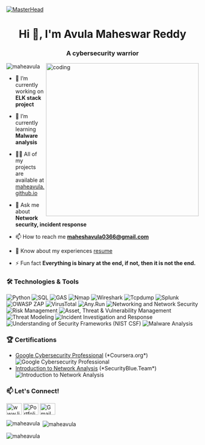 [![MasterHead](https://github.com/user-attachments/assets/0aabd3a6-3788-432f-bc0e-ed1b92bebdb7
)](https://rishavchanda.io)
<h1 align="center">Hi 👋, I'm Avula Maheswar Reddy</h1>
<h3 align="center">A cybersecurity warrior</h3>
<img align="right" alt="coding" width="400" src="https://user-images.githubusercontent.com/74038190/212750147-854a394f-fee9-4080-9770-78a4b7ece53f.gif">

<p align="left"> <img src="https://komarev.com/ghpvc/?username=maheavula&label=Profile%20views&color=0e75b6&style=flat" alt="maheavula" /> </p>

- 🔭 I’m currently working on **ELK stack project**

- 🌱 I’m currently learning **Malware analysis**

- 👨‍💻 All of my projects are available at [maheavula.github.io](https://maheavula.github.io)

- 💬 Ask me about **Network security, incident response**

- 📫 How to reach me **maheshavula0366@gmail.com**

- 📄 Know about my experiences [resume](https://maheavula.github.io/resume/)

- ⚡ Fun fact **Everything is binary at the end, if not, then it is not the end.**

<h3 align="left">🛠️ Technologies & Tools</h3>
<p align="left">
  <img src="https://img.shields.io/badge/-Python-3776AB?logo=python&logoColor=white&style=flat-square" alt="Python" />
  <img src="https://img.shields.io/badge/-SQL-E3386C?logo=sqlite&logoColor=white&style=flat-square" alt="SQL" />
  <img src="https://img.shields.io/badge/-GAS-4285F4?logo=appscript&logoColor=white&style=flat-square" alt="GAS" />
  <img src="https://img.shields.io/badge/-Nmap-009D38?logo=nmap&logoColor=white&style=flat-square" alt="Nmap" />
  <img src="https://img.shields.io/badge/-Wireshark-4285F4?logo=wireshark&logoColor=white&style=flat-square" alt="Wireshark" />
  <img src="https://img.shields.io/badge/-Tcpdump-000000?logo=tcpdump&logoColor=white&style=flat-square" alt="Tcpdump" />
  <img src="https://img.shields.io/badge/-Splunk-007AFF?logo=splunk&logoColor=white&style=flat-square" alt="Splunk" />
  <img src="https://img.shields.io/badge/-OWASP%20ZAP-F7DF1E?logo=zap&logoColor=black&style=flat-square" alt="OWASP ZAP" />
  <img src="https://img.shields.io/badge/-VirusTotal-8C001A?logo=virustotal&logoColor=white&style=flat-square" alt="VirusTotal" />
  <img src="https://img.shields.io/badge/-Any.Run-007BFF?logo=anyrun&logoColor=white&style=flat-square" alt="Any.Run" />
  <img src="https://img.shields.io/badge/-Networking%20and%20Network%20Security-007AFF?style=flat-square" alt="Networking and Network Security" />
  <img src="https://img.shields.io/badge/-Risk%20Management-FF0000?style=flat-square" alt="Risk Management" />
  <img src="https://img.shields.io/badge/-Asset%2C%20Threat%20%26%20Vulnerability%20Management-008000?style=flat-square" alt="Asset, Threat & Vulnerability Management" />
  <img src="https://img.shields.io/badge/-Threat%20Modeling-FFA500?style=flat-square" alt="Threat Modeling" />
  <img src="https://img.shields.io/badge/-Incident%20Investigation%20and%20Response-808080?style=flat-square" alt="Incident Investigation and Response" />
  <img src="https://img.shields.io/badge/-Understanding%20of%20Security%20Frameworks%20(NIST%20CSF)-0000FF?style=flat-square" alt="Understanding of Security Frameworks (NIST CSF)" />
  <img src="https://img.shields.io/badge/-Malware%20Analysis-00FFFF?style=flat-square" alt="Malware Analysis" />
</p>

<h3 align="left">🏆 Certifications</h3>
<ul>
  <li>
    <a href="https://www.linkedin.com/in/avula-maheswar-reddy-0998a529a/details/certifications/">Google Cybersecurity Professional</a> (*Coursera.org*)
    <img src="https://img.shields.io/badge/Certificate-Awesome-blue" alt="Google Cybersecurity Professional" />
  </li>
  <li>
    <a href="https://www.linkedin.com/in/avula-maheswar-reddy-0998a529a/details/certifications/">Introduction to Network Analysis</a> (*SecurityBlue.Team*)
    <img src="https://img.shields.io/badge/Certificate-Excellent-green" alt="Introduction to Network Analysis" />
  </li>
</ul>

<h3 align="left">📫 Let's Connect!</h3>
<p align="left">
  <a href="https://linkedin.com/in/www.linkedin.com/in/avula-maheswar-reddy-0998a529a" target="blank"><img align="center" src="https://raw.githubusercontent.com/rahuldkjain/github-profile-readme-generator/master/src/images/icons/Social/linked-in-alt.svg" alt="www.linkedin.com/in/avula-maheswar-reddy-0998a529a" height="30" width="40" /></a>
  <a href="https://maheavula.github.io" target="blank"><img align="center" src="https://img.shields.io/badge/-Website-3b5998?logo=google-chrome&logoColor=white&style=flat-square" alt="Portfolio" height="30" width="40" /></a>
  <a href="mailto:maheshavula0366@gmail.com"><img align="center" src="https://img.shields.io/badge/-Gmail-D14836?logo=gmail&logoColor=white&style=flat-square" alt="Gmail" height="30" width="40" /></a>
</p>

<p><img align="left" src="https://github-readme-stats.vercel.app/api/top-langs?username=maheavula&show_icons=true&locale=en&layout=compact" alt="maheavula" /></p>

<p>&nbsp;<img align="center" src="https://github-readme-stats.vercel.app/api?username=maheavula&show_icons=true&locale=en" alt="maheavula" /></p>

<p><img align="center" src="https://github-readme-streak-stats.herokuapp.com/?user=maheavula&" alt="maheavula" /></p>
